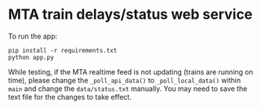 # MTA train delays/status web service

To run the app:
```
pip install -r requirements.txt
python app.py
```
While testing, if the MTA realtime feed is not updating (trains are running on time), please change the `_poll_api_data()` to `_poll_local_data()` within `main` and change the `data/status.txt` manually. You may need to save the text file for the changes to take effect.
